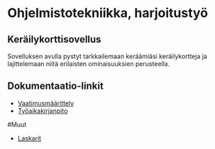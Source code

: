 # Ohjelmistotekniikka, harjoitustyö
## Keräilykorttisovellus

Sovelluksen avulla pystyt tarkkailemaan keräämiäsi keräilykortteja ja lajittelemaan niitä erilaisten ominaisuuksien perusteella. 

## Dokumentaatio-linkit

- [Vaatimusmäärittely](/dokumentaatio/vaatimusmaarittely.md)
- [Työaikakirjanpito](/dokumentaatio/tyoaikakirjanpito.md)

#Muut

- [Laskarit](/laskarit)
